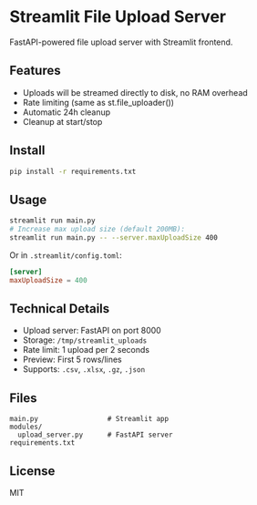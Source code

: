 # Streamlit File Upload Server

FastAPI-powered file upload server with Streamlit frontend.

## Features

- Uploads will be streamed directly to disk, no RAM overhead
- Rate limiting (same as st.file_uploader())
- Automatic 24h cleanup
- Cleanup at start/stop

## Install

```bash
pip install -r requirements.txt
```

## Usage

```bash
streamlit run main.py
# Increase max upload size (default 200MB):
streamlit run main.py -- --server.maxUploadSize 400
```

Or in `.streamlit/config.toml`:
```toml
[server]
maxUploadSize = 400
```

## Technical Details

- Upload server: FastAPI on port 8000
- Storage: `/tmp/streamlit_uploads`
- Rate limit: 1 upload per 2 seconds
- Preview: First 5 rows/lines
- Supports: `.csv`, `.xlsx`, `.gz`, `.json`


## Files

```
main.py                 # Streamlit app
modules/
  upload_server.py      # FastAPI server
requirements.txt
```

## License

MIT
